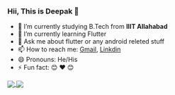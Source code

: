 ### Hii, This is Deepak 👋 
- 🔭 I’m currently studying B.Tech from **IIIT Allahabad**
- 🌱 I’m currently learning Flutter
- 💬 Ask me about flutter or any android releted stuff
- 📫 How to reach me: [Gmail](mailto:guptadeepak2907@gmail.com), [Linkdin](https://www.linkedin.com/in/deepak-gupta-675a1b191/)
- 😄 Pronouns: He/His
- ⚡ Fun fact: :blush: :heart: :blush:

<a href="https://github.com/deepakgupta124">
<img align="center" src="https://github-readme-stats.vercel.app/api/top-langs/?username=deepakgupta124&theme=dark&hide_langs_below=1"/>
</a>

 <a href="https://github.com/deepakgupta124">
<img align="center" src="https://github-readme-stats.vercel.app/api?username=deepakgupta124&&show_icons=true&title_color=03bafc&icon_color=fc0317&text_color=ffffff&bg_color=111111"/>
</a>


